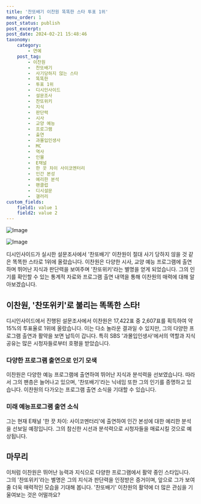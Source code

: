 ```yaml
---
title: '찬또배기 이찬원 똑똑한 스타 투표 1위'
menu_order: 1
post_status: publish
post_excerpt: 
post_date: 2024-02-21 15:48:46
taxonomy:
    category:
        - 연예
    post_tag:
        - 이찬원
        -  찬또배기
        -  사기당하지 않는 스타
        -  똑똑한
        -  투표 1위
        -  디시인사이드
        -  설문조사
        -  찬또위키
        -  지식
        -  판단력
        -  시사
        -  교양 예능
        -  프로그램
        -  출연
        -  과몰입인생사
        -  MC
        -  역사
        -  인물
        -  E채널
        -  한 끗 차이 사이코멘터리
        -  인간 본성
        -  예리한 분석
        -  팬클럽
        -  디시설문
        -  갤러리
custom_fields:
    field1: value 1
    field2: value 2
---
```


![Image](https://mimgnews.pstatic.net/image/311/2024/02/21/0001694103_001_20240221070107201.jpg?type=w540)

![Image](https://ssl.pstatic.net/mimgnews/image/311/2024/02/21/0001694103_002_20240221070107240.jpg?type=w540)

디시인사이드가 실시한 설문조사에서 '찬또배기' 이찬원이 절대 사기 당하지 않을 것 같은 똑똑한 스타로 1위에 올랐습니다. 이찬원은 다양한 시사, 교양 예능 프로그램에 출연하며 뛰어난 지식과 판단력을 보여주며 '찬또위키'라는 별명을 얻게 되었습니다. 그의 인기를 확인할 수 있는 통계적 자료와 프로그램 출연 내역을 통해 이찬원의 매력에 대해 알아보겠습니다.
## 이찬원, '찬또위키'로 불리는 똑똑한 스타!
디시인사이드에서 진행된 설문조사에서 이찬원은 17,422표 중 2,607표를 획득하여 약 15%의 투표율로 1위에 올랐습니다. 이는 다소 놀라운 결과일 수 있지만, 그의 다양한 프로그램 출연과 활약을 보면 납득이 갑니다. 특히 SBS '과몰입인생사'에서의 역할과 지식 공유는 많은 시청자들로부터 호평을 받았습니다.
### 다양한 프로그램 출연으로 인기 모색
이찬원은 다양한 예능 프로그램에 출연하여 뛰어난 지식과 분석력을 선보였습니다. 따라서 그의 팬층은 늘어나고 있으며, '찬또배기'라는 닉네임 또한 그의 인기를 증명하고 있습니다. 이찬원의 다가오는 프로그램 출연 소식을 기대할 수 있습니다.
### 미래 예능프로그램 출연 소식
그는 현재 E채널 '한 끗 차이: 사이코멘터리'에 출연하여 인간 본성에 대한 예리한 분석을 선보일 예정입니다. 그의 참신한 시선과 분석력으로 시청자들을 매료시킬 것으로 예상됩니다.
## 마무리
이처럼 이찬원은 뛰어난 능력과 지식으로 다양한 프로그램에서 활약 중인 스타입니다. 그의 '찬또위키'라는 별명은 그의 지식과 판단력을 인정받은 증거이며, 앞으로 그가 보여줄 더욱 매력적인 모습을 기대해 봅니다. '찬또배기' 이찬원의 활약에 더 많은 관심을 기울여보는 것은 어떨까요?
